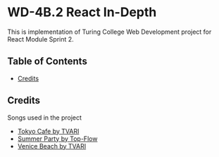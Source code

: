 # WD-4B.2 React In-Depth

This is implementation of Turing College Web Development project for React Module Sprint 2.

## Table of Contents

- [Credits](#credits)

## Credits

Songs used in the project

- [Tokyo Cafe by TVARI](https://pixabay.com/music/beats-tvari-tokyo-cafe-159065/)
- [Summer Party by Top-Flow](https://pixabay.com/music/pop-summer-party-157615/)
- [Venice Beach by TVARI](https://pixabay.com/music/upbeat-tvari-venice-beach-159067/)
